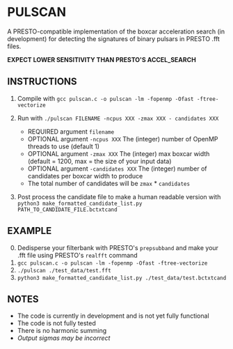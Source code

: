 # PULSCAN

A PRESTO-compatible implementation of the boxcar acceleration search (in development) for detecting the signatures of binary pulsars in PRESTO .fft files.

**EXPECT LOWER SENSITIVITY THAN PRESTO'S ACCEL_SEARCH**

## INSTRUCTIONS
1. Compile with `gcc pulscan.c -o pulscan -lm -fopenmp -Ofast -ftree-vectorize`

2. Run with `./pulscan FILENAME -ncpus XXX -zmax XXX - candidates XXX`
    - REQUIRED argument `filename`
    - OPTIONAL argument `-ncpus XXX` The (integer) number of OpenMP threads to use (default 1)
    - OPTIONAL argument `-zmax XXX` The (integer) max boxcar width (default = 1200, max = the size of your input data)
    - OPTIONAL argument `-candidates XXX` The (integer) number of candidates per boxcar width to produce
    - The total number of candidates will be `zmax` * `candidates`

3. Post process the candidate file to make a human readable version with `python3 make_formatted_candidate_list.py PATH_TO_CANDIDATE_FILE.bctxtcand`

## EXAMPLE
0. Dedisperse your filterbank with PRESTO's `prepsubband` and make your .fft file using PRESTO's `realfft` command
1. `gcc pulscan.c -o pulscan -lm -fopenmp -Ofast -ftree-vectorize`
2. `./pulscan ./test_data/test.fft`
3. `python3 make_formatted_candidate_list.py ./test_data/test.bctxtcand`

## NOTES
- The code is currently in development and is not yet fully functional
- The code is not fully tested
- There is no harmonic summing
- _Output sigmas may be incorrect_